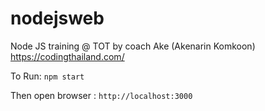 # nodejsweb 
Node JS training @ TOT by coach Ake (Akenarin Komkoon)
https://codingthailand.com/


To Run: 
`npm start`

Then open browser : 
`http://localhost:3000`